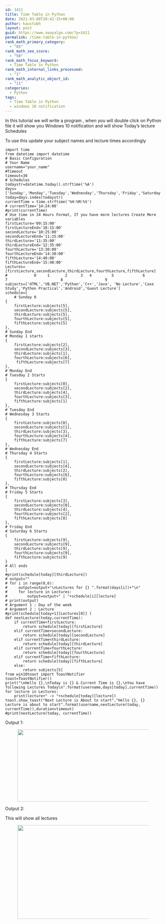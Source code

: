 ```yaml
---
id: 1411
title: Time Table in Python
date: 2021-03-08T10:42:15+00:00
author: kaustubh
layout: post
guid: https://www.swayalgo.com/?p=1411
permalink: /time-table-in-python/
rank_math_primary_category:
  - "85"
rank_math_seo_score:
  - "50"
rank_math_focus_keyword:
  - Time Table in Python
rank_math_internal_links_processed:
  - "1"
rank_math_analytic_object_id:
  - "11"
categories:
  - Python
tags:
  - Time Table in Python
  - windows 10 notification
---
```

 

In this tutorial we will write a program , when you will double click on Python file it will show you Windows 10 notification and will show Today&#8217;s lecture Schedules

To use this update your subject names and lecture times accordingly

<pre class="wp-block-code"><code>import time
from datetime import datetime
# Basic Configuration
# Your Name
username="your_name"
#Timeout
timeout=30
# Schedules
todaystr=datetime.today().strftime('%A')
days=&#91;'Sunday','Monday','Tuesday','Wednesday','Thursday','Friday','Saturday']
today=days.index(todaystr)
currentTime = time.strftime('%H:%M:%S')
# currentTime='14:24:00'
#print(currentTime)
# Use time in 24 Hours Format, If you have more lectures Create More variables
firstLecture='09:15:00'
firstLectureEnd='10:15:00'
secondLecture='10:25:00'
secondLectureEnd='11:25:00'
thirdLecture='11:35:00'
thirdLectureEnd='12:35:00'
fourthLecture='13:30:00'
fourthLectureEnd='14:30:00'
fifthLecture='14:40:00'
fifthLectureEnd='15:40:00'
Lectures=&#91;firstLecture,secondLecture,thirdLecture,fourthLecture,fifthLecture]
#            0     1       2      3   4         5             6          7                        8                   9
subjects=&#91;'HTML','VB.NET','Python','C++','Java', 'No Lecture','Case Study','Python Practical','Android','Guest Lecture']
schedule=&#91;
    # Sunday 0
{
    firstLecture:subjects&#91;5],
    secondLecture:subjects&#91;5],
    thirdLecture:subjects&#91;5],
    fourthLecture:subjects&#91;5],
    fifthLecture:subjects&#91;5]
},
# Sunday End
# Monday 1 starts
{
    firstLecture:subjects&#91;2],
    secondLecture:subjects&#91;3],
    thirdLecture:subjects&#91;1],
    fourthLecture:subjects&#91;6],
     fifthLecture:subjects&#91;7]
},
# Monday End
# Tuesday 2 Starts
{
    firstLecture:subjects&#91;0],
    secondLecture:subjects&#91;2],
    thirdLecture:subjects&#91;4],
    fourthLecture:subjects&#91;3],
    fifthLecture:subjects&#91;1]
},
# Tuesday End
# Wednesday 3 Starts
{
    firstLecture:subjects&#91;0],
    secondLecture:subjects&#91;1],
    thirdLecture:subjects&#91;3],
    fourthLecture:subjects&#91;4],
    fifthLecture:subjects&#91;7]
},
# Wednesday End
# Thursday 4 Starts
{
    firstLecture:subjects&#91;1],
    secondLecture:subjects&#91;4],
    thirdLecture:subjects&#91;2],
    fourthLecture:subjects&#91;6],
    fifthLecture:subjects&#91;0]
},
# Thursday End
# Friday 5 Starts
{
    firstLecture:subjects&#91;3],
    secondLecture:subjects&#91;0],
    thirdLecture:subjects&#91;4],
    fourthLecture:subjects&#91;2],
    fifthLecture:subjects&#91;8]
},
# Friday End
# Saturday 6 Starts
{
    firstLecture:subjects&#91;9],
    secondLecture:subjects&#91;9],
    thirdLecture:subjects&#91;9],
    fourthLecture:subjects&#91;9],
    fifthLecture:subjects&#91;9]
}
# All ends
]
#print(schedule&#91;today]&#91;thirdLecture])
# output=""
# for i in range(0,6):
#     output=output+"\nLectures for {} ".format(days&#91;i])+"\n"
#     for lecture in Lectures:
#         output=output+" | "+schedule&#91;i]&#91;lecture]
# print(output)
# Argument 1 : Day of the week
# Argument 2 : Lecture
#print(schedule&#91;today+1]&#91;Lectures&#91;0]] )
def nextLecture(today,currentTime):
    if currentTime&lt;firstLecture:
        return schedule&#91;today]&#91;firstLecture]
    elif currentTime&lt;secondLecture:
        return schedule&#91;today]&#91;secondLecture]
    elif currentTime&lt;thirdLecture:
        return schedule&#91;today]&#91;thirdLecture]
    elif currentTime&lt;fourthLecture:
        return schedule&#91;today]&#91;fourthLecture]
    elif currentTime&lt;fifthLecture:
        return schedule&#91;today]&#91;fifthLecture]
    else:
        return subjects&#91;5]
from win10toast import ToastNotifier
toast=ToastNotifier()
print("\nHello {},\nToday is {} & Current Time is {},\nYou have following Lectures Today\n".format(username,days&#91;today],currentTime))
for lecture in Lectures:
    print(lecture+" -> "+schedule&#91;today]&#91;lecture])
toast.show_toast("Next Lecture is About to start","Hello {}, {} Lecture is about to start".format(username,nextLecture(today, currentTime)),duration=timeout)
#print(nextLecture(today, currentTime))
</code></pre>

Output 1:  
<figure class="wp-block-image size-large">

<img loading="lazy" width="606" height="233" src="http://blog.kaustubh.codes/imgs/wp-content/uploads/2021/03/image-13.png" alt="" class="wp-image-1412" srcset="https://blog.kaustubh.codes/wp-content/uploads/2021/03/image-13.png 606w, https://blog.kaustubh.codes/wp-content/uploads/2021/03/image-13-300x115.png 300w" sizes="(max-width: 606px) 100vw, 606px" /> </figure> 

Output 2:

This will show all lectures<figure class="wp-block-image size-large">

<img loading="lazy" width="439" height="303" src="http://blog.kaustubh.codes/imgs/wp-content/uploads/2021/03/image-14.png" alt="" class="wp-image-1413" srcset="https://blog.kaustubh.codes/wp-content/uploads/2021/03/image-14.png 439w, https://blog.kaustubh.codes/wp-content/uploads/2021/03/image-14-300x207.png 300w" sizes="(max-width: 439px) 100vw, 439px" /> </figure>
